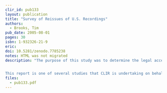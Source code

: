 ```yaml
---
clir_id: pub133
layout: publication
title: "Survey of Reissues of U.S. Recordings"
authors: 
  - Brooks, Tim
pub_date: 2005-08-01
pages: 30
isbn: 1-932326-21-9
eric:
doi: 10.5281/zenodo.7785238
notes: HTML was not migrated
description: "The purpose of this study was to determine the legal accessibility of sound recordings published in the United States. The survey was designed to quantify the degree to which rights holders of historical sound recordings have made available, either directly or through licensees, past recordings that they control.


This report is one of several studies that CLIR is undertaking on behalf of the Library of Congress and the National Recording Preservation Board."
files:
  - pub133.pdf
---
```

